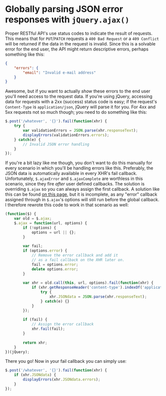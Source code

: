 # Globally parsing JSON error responses with `jQuery.ajax()`
Proper RESTful API's use status codes to indicate the result of requests. This means that for `PUT`/`PATCH` 
requests a `400 Bad Request` or a `409 Conflict` will be returned if the data in the request is invalid. Since this
is a solvable error for the end user, the API might return descriptive errors, perhaps something like this:

~~~~~~~ json
{
	"errors": {
		"email": "Invalid e-mail address"
	}
}
~~~~~~~

Awesome, but if you want to actually _show_ these errors to the end user you'll need access to
the request data. If you're using jQuery, accessing data for requests with a 2xx (success) status code is easy;
if the request's `Content-Type` is `application/json`, jQuery will parse it for you. For 4xx and 5xx requests not
so much though; you need to do something like this:

~~~~~ javascript
$.post('/whatever', '{}').fail(function(xhr) {
	try {
		var validationErrors = JSON.parse(xhr.responseText);
		displayErrors(validationErrors.errors);
	} catch(e) {
		// Invalid JSON error handling
	}
});
~~~~~

If you're a bit lazy like me though, you don't want to do this manually for every scenario in which you'll be handling
errors like this. Preferably, the JSON data is automatically available in every XHR's fail callback.
Unfortunately, `$.ajaxError` and `$.ajaxComplete` are worthless in this scenario, since they fire _after_ user defined
callbacks. The solution is overriding `$.ajax` so you can always assign the first callback. A solution like this
can be found [on this page](http://wingkaiwan.com/2012/10/21/deserialize-error-in-json-for-jquery-ajax/), but it is
incomplete, as any "error" callback assigned through in `$.ajax`'s options will still run before the global callback.
I therefore rewrote this code to work in that scenario as well:

~~~~~ javascript
(function($) {
	var old = $.ajax;
	$.ajax = function(url, options) {
		if (!options) {
			options = url || {};
		}
		
		var fail;
		if (options.error) {
			// Remove the error callback and add it
			// as a fail callback on the XHR later on.
			fail = options.error;
			delete options.error;
		}
		
		var xhr = old.call(this, url, options).fail(function(xhr) {
			if (xhr.getResponseHeader('content-type').indexOf('application/json') > -1) {
				try {
					xhr.JSONdata = JSON.parse(xhr.responseText);
				} catch(e) {}
			}
		});
		
		if (fail) {
			// Assign the error callback
			xhr.fail(fail);
		}
		
		return xhr;
	}
})(jQuery);
~~~~~

There you go! Now in your fail callback you can simply use:

~~~~~ javascript
$.post('/whatever', '{}').fail(function(xhr) {
	if (xhr.JSONdata) {
		displayErrors(xhr.JSONdata.errors);
	}
});
~~~~~